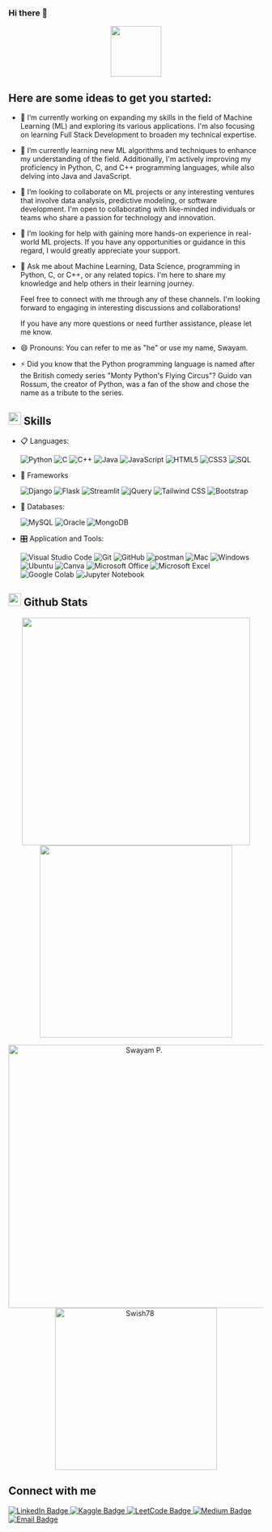### Hi there 👋

<div id="header" align="center">
  <img src="https://media.giphy.com/media/M9gbBd9nbDrOTu1Mqx/giphy.gif" width="100"/>
</div>

## Here are some ideas to get you started:

- 🔭  I’m currently working on expanding my skills in the field of Machine Learning (ML) and exploring its various applications. I'm also focusing on learning Full Stack Development to broaden my technical expertise.
- 🌱 I’m currently learning new ML algorithms and techniques to enhance my understanding of the field. Additionally, I'm actively improving my proficiency in Python, C, and C++ programming languages, while also delving into Java and JavaScript.
- 👯 I’m looking to collaborate on ML projects or any interesting ventures that involve data analysis, predictive modeling, or software development. I'm open to collaborating with like-minded individuals or teams who share a passion for technology and innovation.
- 🤔 I’m looking for help with gaining more hands-on experience in real-world ML projects. If you have any opportunities or guidance in this regard, I would greatly appreciate your support.
- 💬  Ask me about Machine Learning, Data Science, programming in Python, C, or C++, or any related topics. I'm here to share my knowledge and help others in their learning journey.


    Feel free to connect with me through any of these channels. I'm looking forward to engaging in interesting discussions and     collaborations!

    If you have any more questions or need further assistance, please let me know.
- 😄 Pronouns: You can refer to me as "he" or use my name, Swayam.
- ⚡ Did you know that the Python programming language is named after the British comedy series "Monty Python's Flying Circus"? Guido van Rossum, the creator of Python, was a fan of the show and chose the name as a tribute to the series.

## <img src="https://media2.giphy.com/media/QssGEmpkyEOhBCb7e1/giphy.gif?cid=ecf05e47a0n3gi1bfqntqmob8g9aid1oyj2wr3ds3mg700bl&rid=giphy.gif" width ="25"><b> Skills</b>

<p align="center">

- 📋 Languages: 

    ![Python](https://img.shields.io/badge/python-%2314354C.svg?style=for-the-badge&logo=python&logoColor=white)
    ![C](https://img.shields.io/badge/C-%2300599C.svg?style=for-the-badge&logo=c&logoColor=white)
    ![C++](https://img.shields.io/badge/C++-%2300599C.svg?style=for-the-badge&logo=c%2B%2B&logoColor=white)
    ![Java](https://img.shields.io/badge/java-%23ED8B00.svg?style=for-the-badge&logo=java&logoColor=white)
    ![JavaScript](https://img.shields.io/badge/javascript%20-%23323330.svg?style=for-the-badge&logo=javascript&logoColor=%23F7DF1E)
    ![HTML5](https://img.shields.io/badge/html5-%23E34F26.svg?style=for-the-badge&logo=html5&logoColor=white)
    ![CSS3](https://img.shields.io/badge/css3-%231572B6.svg?style=for-the-badge&logo=css3&logoColor=white)
    ![SQL](https://custom-icon-badges.herokuapp.com/badge/SQL-025E8C.svg?logo=database&logoColor=white)

- 🎨 Frameworks

    ![Django](https://img.shields.io/badge/Django-092E20?style=for-the-badge&logo=django&logoColor=white)
    ![Flask](https://img.shields.io/badge/Flask-000000?style=for-the-badge&logo=flask&logoColor=white)
    ![Streamlit](https://img.shields.io/badge/Streamlit-FF4B4B?style=for-the-badge&logo=streamlit&logoColor=white)
    ![jQuery](https://img.shields.io/badge/jQuery-0769AD?style=for-the-badge&logo=jquery&logoColor=white)
    ![Tailwind CSS](https://img.shields.io/badge/Tailwind%20CSS-38B2AC?style=for-the-badge&logo=tailwind-css&logoColor=white)
    ![Bootstrap](https://img.shields.io/badge/Bootstrap-563D7C?style=for-the-badge&logo=bootstrap&logoColor=white)

- 💾 Databases:

    ![MySQL](https://img.shields.io/badge/MySQL-00000F?style=for-the-badge&logo=mysql&logoColor=white)
    ![Oracle](https://img.shields.io/badge/Oracle-F80000?style=for-the-badge&logo=oracle&logoColor=white)
    ![MongoDB](https://img.shields.io/badge/MongoDB-%234ea94b.svg?style=for-the-badge&logo=mongodb&logoColor=white)

- 🎛️ Application and Tools:

    ![Visual Studio Code](https://img.shields.io/badge/Visual%20Studio%20Code-0078d7.svg?style=for-the-badge&logo=visual-studio-code&logoColor=white)
    ![Git](https://img.shields.io/badge/git-%23F05033.svg?style=for-the-badge&logo=git&logoColor=white)
    ![GitHub](https://img.shields.io/badge/github-%23121011.svg?style=for-the-badge&logo=github&logoColor=white)
    ![postman](https://img.shields.io/badge/Postman-FF6C37?style=for-the-badge&logo=Postman&logoColor=white)
    ![Mac](https://img.shields.io/badge/Mac-000000?style=for-the-badge&logo=apple&logoColor=white)
    ![Windows](https://img.shields.io/badge/Windows-0078D6?style=for-the-badge&logo=windows&logoColor=white)
    ![Ubuntu](https://img.shields.io/badge/Ubuntu-E95420?style=for-the-badge&logo=ubuntu&logoColor=white)
    ![Canva](https://img.shields.io/badge/Canva-%2300C4CC.svg?style=for-the-badge&logo=Canva&logoColor=white) 
    ![Microsoft Office](https://img.shields.io/badge/Microsoft_Office-D83B01?style=for-the-badge&logo=microsoft-office&logoColor=white)
    ![Microsoft Excel](https://img.shields.io/badge/Microsoft_Excel-217346?style=for-the-badge&logo=microsoft-excel&logoColor=white)
    ![Google Colab](https://img.shields.io/badge/Google_Colab-F9AB00?style=for-the-badge&logo=google-colab&logoColor=white)
    ![Jupyter Notebook](https://img.shields.io/badge/Jupyter_Notebook-F37626?style=for-the-badge&logo=jupyter&logoColor=white)

## <img src="https://media.giphy.com/media/iY8CRBdQXODJSCERIr/giphy.gif" width="25"> <b>Github Stats</b>
<p align="center">
<a href="https://github.com/Swish78/">
  <img align="center" src="https://github-readme-stats.vercel.app/api?username=Swish78&include_all_commits=true&count_private=true&show_icons=true&line_height=20&title_color=7A7ADB&icon_color=2234AE&text_color=D3D3D3&bg_color=0,000000,130F40" width="450"/>
</a>
 
<a href="https://github.com/Swish78">
  <img align="center" src="https://github-readme-streak-stats.herokuapp.com/?user=Swish78&theme=blueberry" width="380"/>
</a>
</p>

<p align="center">
    <a href="https://github.com/Swish78"><img src="https://github-profile-summary-cards.vercel.app/api/cards/profile-details?username=Swish78&theme=tokyonight&hide_border=true"  width="520" alt="Swayam P."/></a>
<a href="https://github.com/Swish78"><img src="https://github-readme-stats.vercel.app/api/top-langs?username=Swish78&show_icons=true&locale=en&layout=compact&theme=tokyonight" width="320"  alt="Swish78"/></a>
</p>

## Connect with me
<div id="badges">
  <a href="linkedin.com/in/swayam-p-9b7187224">
    <img src="https://img.shields.io/badge/LinkedIn-blue?style=for-the-badge&logo=linkedin&logoColor=white" alt="LinkedIn Badge"/>
  </a>
  <a href="kaggle.com/swish9/code">
    <img src="https://img.shields.io/badge/Kaggle-lightgrey?style=for-the-badge&logo=kaggle&logoColor=white" alt="Kaggle Badge"/>
  </a>
  <a href="leetcode.com/swish78">
    <img src="https://img.shields.io/badge/LeetCode-yellow?style=for-the-badge&logo=leetcode&logoColor=black" alt="LeetCode Badge"/>
  </a>
  <a href="medium.com/@swayampatil7918">
    <img src="https://img.shields.io/badge/Medium-black?style=for-the-badge&logo=medium&logoColor=white" alt="Medium Badge"/>
  </a>
  <a href="mailto:swayampatil7918@gmail.com">
    <img src="https://img.shields.io/badge/Email-red?style=for-the-badge&logo=email&logoColor=white" alt="Email Badge"/>
  </a>
</div>

 

